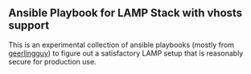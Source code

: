 ## Ansible Playbook for LAMP Stack with vhosts support
This is an experimental collection of ansible playbooks (mostly from [geerlingguy](https://github.com/geerlingguy)) to figure out a satisfactory LAMP setup that is reasonably secure for production use.
